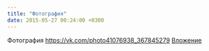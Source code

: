 ```yaml
---
title: "Фотография"
date: 2015-05-27 00:24:00 +0300
---
```


Фотография
<a class="vk-attach" href="https://vk.com/photo41076938_367845279">https://vk.com/photo41076938_367845279</a>
<a class="vk-attach" href="https://vk.com/photo41076938_367845279">Вложение</a>
